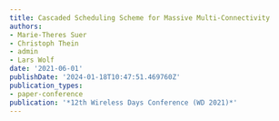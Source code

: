 ```yaml
---
title: Cascaded Scheduling Scheme for Massive Multi-Connectivity
authors:
- Marie-Theres Suer
- Christoph Thein
- admin
- Lars Wolf
date: '2021-06-01'
publishDate: '2024-01-18T10:47:51.469760Z'
publication_types:
- paper-conference
publication: '*12th Wireless Days Conference (WD 2021)*'
---
```

